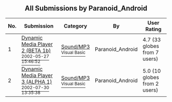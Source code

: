 ﻿<div align="center">

## All Submissions by Paranoid\_Android

</div>

No.  | Submission | Category | By   | User Rating
---- | ---------- | -------- | ---- | -----------
1 | [Dynamic Media Player 2 \(BETA 1b\)<br /><sup>2002-05-27 15:46:52</sup>](https://github.com/Planet-Source-Code/paranoid-android-dynamic-media-player-2-beta-1b__1-33893) | [Sound/MP3<br /><sup>Visual Basic</sup>](../ByCategory/sound-mp3__1-45.md) | Paranoid\_Android | 4.7 (33 globes from 7 users)
2 | [Dynamic Media Player 3 \(ALPHA 1\)<br /><sup>2002-07-30 13:35:38</sup>](https://github.com/Planet-Source-Code/paranoid-android-dynamic-media-player-3-alpha-1__1-37410) | [Sound/MP3<br /><sup>Visual Basic</sup>](../ByCategory/sound-mp3__1-45.md) | Paranoid\_Android | 5.0 (10 globes from 2 users)
